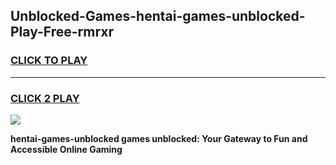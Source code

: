 
## Unblocked-Games-hentai-games-unblocked-Play-Free-rmrxr
<h3>
<a href="https://premium76.site?title=hentai-games-unblocked&ref=10A">CLICK TO PLAY</a></h3>
<hr>

<h3>
<a href="https://premium76.site?title=hentai-games-unblocked&ref=10A">CLICK 2 PLAY</a>
  
</h3>

<a href="https://premium76.site?title=hentai-games-unblocked&ref=10A"><img src="https://clearcache.store/games.png"></a>


**hentai-games-unblocked games unblocked: Your Gateway to Fun and Accessible Online Gaming**
